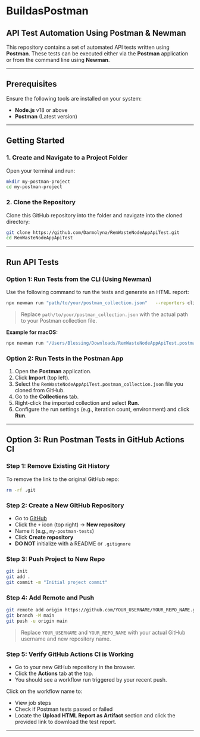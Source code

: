 # BuildasPostman
## API Test Automation Using Postman & Newman

This repository contains a set of automated API tests written using **Postman**. These tests can be executed either via the **Postman** application or from the command line using **Newman**.

---

## Prerequisites

Ensure the following tools are installed on your system:

- **Node.js** v18 or above  
- **Postman** (Latest version)

---

## Getting Started

### 1. Create and Navigate to a Project Folder

Open your terminal and run:

```bash
mkdir my-postman-project
cd my-postman-project
```

### 2. Clone the Repository

Clone this GitHub repository into the folder and navigate into the cloned directory:

```bash
git clone https://github.com/Darmolyna/RemWasteNodeAppApiTest.git
cd RemWasteNodeAppApiTest
```

---

## Run API Tests

### Option 1: Run Tests from the CLI (Using Newman)

Use the following command to run the tests and generate an HTML report:

```bash
npx newman run "path/to/your/postman_collection.json"   --reporters cli,html   --reporter-html-export newman-reports/report.html
```

> Replace `path/to/your/postman_collection.json` with the actual path to your Postman collection file.

**Example for macOS:**

```bash
npx newman run "/Users/Blessing/Downloads/RemWasteNodeAppApiTest.postman_collection.json"   --reporters cli,html   --reporter-html-export /Users/Blessing/Downloads/newman-reports/report.html
```

### Option 2: Run Tests in the Postman App

1. Open the **Postman** application.
2. Click **Import** (top left).
3. Select the `RemWasteNodeAppApiTest.postman_collection.json` file you cloned from GitHub.
4. Go to the **Collections** tab.
5. Right-click the imported collection and select **Run**.
6. Configure the run settings (e.g., iteration count, environment) and click **Run**.

---

##  Option 3: Run Postman Tests in GitHub Actions CI

### Step 1: Remove Existing Git History

To remove the link to the original GitHub repo:

```bash
rm -rf .git
```

### Step 2: Create a New GitHub Repository

- Go to [GitHub](https://github.com)
- Click the `+` icon (top right) → **New repository**
- Name it (e.g., `my-postman-tests`)
- Click **Create repository**
- **DO NOT** initialize with a README or `.gitignore`

### Step 3: Push Project to New Repo

```bash
git init
git add .
git commit -m "Initial project commit"
```

### Step 4: Add Remote and Push

```bash
git remote add origin https://github.com/YOUR_USERNAME/YOUR_REPO_NAME.git
git branch -M main
git push -u origin main
```

> Replace `YOUR_USERNAME` and `YOUR_REPO_NAME` with your actual GitHub username and new repository name.

### Step 5: Verify GitHub Actions CI is Working

- Go to your new GitHub repository in the browser.
- Click the **Actions** tab at the top.
- You should see a workflow run triggered by your recent push.

Click on the workflow name to:

- View job steps  
- Check if Postman tests passed or failed  
- Locate the **Upload HTML Report as Artifact** section and click the provided link to download the test report.

---
